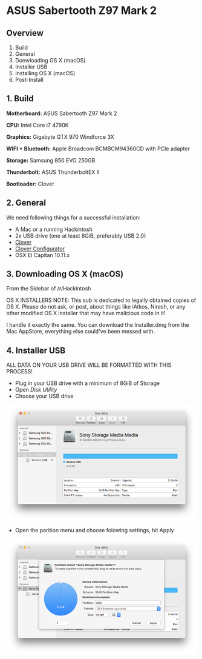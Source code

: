 # ASUS Sabertooth Z97 Mark 2

## Overview

1. Build
2. General
3. Donwloading OS X (macOS)
4. Installer USB
5. Installing OS X (macOS)
6. Post-Install


## 1. Build

**Motherboard:** ASUS Sabertooth Z97 Mark 2

**CPU:** Intel Core i7 4790K

**Graphics:** Gigabyte GTX 970 Windforce 3X

**WIFI + Bluetooth:** Apple Broadcom BCMBCM94360CD with PCIe adapter

**Storage:** Samsung 850 EVO 250GB

**Thunderbolt:** ASUS ThunderboltEX II

**Bootloader:** Clover

## 2. General

We need following things for a successful installation:

* A Mac or a running Hackintosh
* 2x USB drive (one at least 8GiB, preferably USB 2.0)
* [Clover](https://clover-wiki.zetam.org/Home)
* [Clover Configurator](http://mackie100projects.altervista.org)
* OSX El Capitan 10.11.x

## 3. Downloading OS X (macOS)

From the Sidebar of /r/Hackintosh

OS X INSTALLERS NOTE: This sub is dedicated to legally obtained copies of OS X. Please do not ask, or post, about things like iAtkos, Niresh, or any other modified OS X installer that may have malicious code in it!

I handle it exactly the same. You can download the Installer.dmg from the Mac AppStore, everything else could've been messed with.

## 4. Installer USB

ALL DATA ON YOUR USB DRIVE WILL BE FORMATTED WITH THIS PROCESS!

* Plug in your USB drive with a minimum of 8GiB of Storage
* Open _Disk Utility_
* Choose your USB drive

![USB Stick](Resources/Pictures/USB_Stick.png)

* Open the parition menu and choose folowing settings, hit Apply

![Format USB](Resources/Pictures/Format_USB.png)
